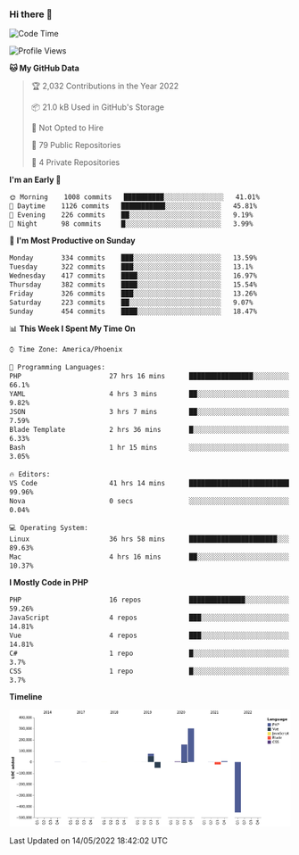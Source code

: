 ### Hi there 👋

<!--START_SECTION:waka-->
![Code Time](http://img.shields.io/badge/Code%20Time-0%20secs-blue)

![Profile Views](http://img.shields.io/badge/Profile%20Views-3-blue)

**🐱 My GitHub Data** 

> 🏆 2,032 Contributions in the Year 2022
 > 
> 📦 21.0 kB Used in GitHub's Storage 
 > 
> 🚫 Not Opted to Hire
 > 
> 📜 79 Public Repositories 
 > 
> 🔑 4 Private Repositories  
 > 
**I'm an Early 🐤** 

```text
🌞 Morning    1008 commits   ██████████░░░░░░░░░░░░░░░   41.01% 
🌆 Daytime    1126 commits   ███████████░░░░░░░░░░░░░░   45.81% 
🌃 Evening    226 commits    ██░░░░░░░░░░░░░░░░░░░░░░░   9.19% 
🌙 Night      98 commits     █░░░░░░░░░░░░░░░░░░░░░░░░   3.99%

```
📅 **I'm Most Productive on Sunday** 

```text
Monday       334 commits    ███░░░░░░░░░░░░░░░░░░░░░░   13.59% 
Tuesday      322 commits    ███░░░░░░░░░░░░░░░░░░░░░░   13.1% 
Wednesday    417 commits    ████░░░░░░░░░░░░░░░░░░░░░   16.97% 
Thursday     382 commits    ████░░░░░░░░░░░░░░░░░░░░░   15.54% 
Friday       326 commits    ███░░░░░░░░░░░░░░░░░░░░░░   13.26% 
Saturday     223 commits    ██░░░░░░░░░░░░░░░░░░░░░░░   9.07% 
Sunday       454 commits    ████░░░░░░░░░░░░░░░░░░░░░   18.47%

```


📊 **This Week I Spent My Time On** 

```text
⌚︎ Time Zone: America/Phoenix

💬 Programming Languages: 
PHP                      27 hrs 16 mins      ████████████████░░░░░░░░░   66.1% 
YAML                     4 hrs 3 mins        ██░░░░░░░░░░░░░░░░░░░░░░░   9.82% 
JSON                     3 hrs 7 mins        ██░░░░░░░░░░░░░░░░░░░░░░░   7.59% 
Blade Template           2 hrs 36 mins       █░░░░░░░░░░░░░░░░░░░░░░░░   6.33% 
Bash                     1 hr 15 mins        ░░░░░░░░░░░░░░░░░░░░░░░░░   3.05%

🔥 Editors: 
VS Code                  41 hrs 14 mins      █████████████████████████   99.96% 
Nova                     0 secs              ░░░░░░░░░░░░░░░░░░░░░░░░░   0.04%

💻 Operating System: 
Linux                    36 hrs 58 mins      ██████████████████████░░░   89.63% 
Mac                      4 hrs 16 mins       ██░░░░░░░░░░░░░░░░░░░░░░░   10.37%

```

**I Mostly Code in PHP** 

```text
PHP                      16 repos            ██████████████░░░░░░░░░░░   59.26% 
JavaScript               4 repos             ███░░░░░░░░░░░░░░░░░░░░░░   14.81% 
Vue                      4 repos             ███░░░░░░░░░░░░░░░░░░░░░░   14.81% 
C#                       1 repo              █░░░░░░░░░░░░░░░░░░░░░░░░   3.7% 
CSS                      1 repo              █░░░░░░░░░░░░░░░░░░░░░░░░   3.7%

```


**Timeline**

![Chart not found](https://raw.githubusercontent.com/mikebronner/mikebronner/master/charts/bar_graph.png) 


 Last Updated on 14/05/2022 18:42:02 UTC
<!--END_SECTION:waka-->

<!--
**mikebronner/mikebronner** is a ✨ _special_ ✨ repository because its `README.md` (this file) appears on your GitHub profile.

Here are some ideas to get you started:

- 🔭 I’m currently working on ...
- 🌱 I’m currently learning ...
- 👯 I’m looking to collaborate on ...
- 🤔 I’m looking for help with ...
- 💬 Ask me about ...
- 📫 How to reach me: ...
- 😄 Pronouns: ...
- ⚡ Fun fact: ...
-->
